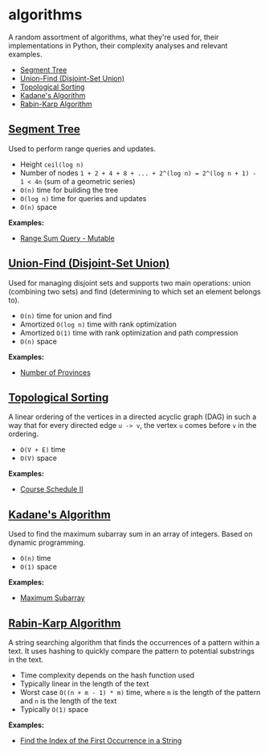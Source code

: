 # algorithms

A random assortment of algorithms, what they're used for, their implementations in Python, their complexity analyses and relevant examples.

* [Segment Tree](#segment-tree)
* [Union-Find (Disjoint-Set Union)](#union-find-disjoint-set-union)
* [Topological Sorting](#topological-sorting)
* [Kadane's Algorithm](#kadanes-algorithm)
* [Rabin-Karp Algorithm](#rabin-karp-algorithm)

## [Segment Tree](/python/segment-tree.py)

Used to perform range queries and updates.

* Height `ceil(log n)`
* Number of nodes `1 + 2 + 4 + 8 + ... + 2^(log n) = 2^(log n + 1) - 1 < 4n` (sum of a geometric series)
* `O(n)` time for building the tree
* `O(log n)` time for queries and updates
* `O(n)` space

**Examples:**

* [Range Sum Query - Mutable](https://leetcode.com/problems/range-sum-query-mutable/description/)

## [Union-Find (Disjoint-Set Union)](/python/union-find.py)

Used for managing disjoint sets and supports two main operations: union (combining two sets) and find (determining to which set an element belongs to).

* `O(n)` time for union and find
* Amortized `O(log n)` time with rank optimization
* Amortized `O(1)` time with rank optimization and path compression
* `O(n)` space

**Examples:**

* [Number of Provinces](https://leetcode.com/problems/number-of-provinces/description/)

## [Topological Sorting](/python/topological-sorting.py)

A linear ordering of the vertices in a directed acyclic graph (DAG) in such a way that for every directed edge `u -> v`, the vertex `u`  comes before `v` in the ordering.

* `O(V + E)` time
* `O(V)` space

**Examples:**

* [Course Schedule II](https://leetcode.com/problems/course-schedule-ii/description/)

## [Kadane's Algorithm](/python/kadanes-algorithm.py)

Used to find the maximum subarray sum in an array of integers. Based on dynamic programming.

* `O(n)` time
* `O(1)` space

**Examples:**

* [Maximum Subarray](https://leetcode.com/problems/maximum-subarray/description/)

## [Rabin-Karp Algorithm](/python/rabin-karp-algorithm.py)

A string searching algorithm that finds the occurrences of a pattern within a text. It uses hashing to quickly compare the pattern to potential substrings in the text.

* Time complexity depends on the hash function used
* Typically linear in the length of the text
* Worst case `O((n + m - 1) * m)` time, where `m` is the length of the pattern and `n` is the length of the text
* Typically `O(1)` space

**Examples:**

* [Find the Index of the First Occurrence in a String](https://leetcode.com/problems/find-the-index-of-the-first-occurrence-in-a-string/description/)
